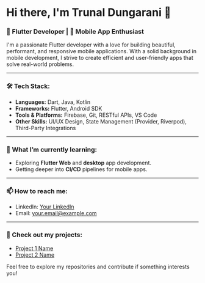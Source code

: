 # Hi there, I'm Trunal Dungarani 👋

### 🚀 Flutter Developer | 📱 Mobile App Enthusiast

I'm a passionate Flutter developer with a love for building beautiful, performant, and responsive mobile applications. With a solid background in mobile development, I strive to create efficient and user-friendly apps that solve real-world problems.

---

### 🛠️ Tech Stack:
- **Languages:** Dart, Java, Kotlin
- **Frameworks:** Flutter, Android SDK
- **Tools & Platforms:** Firebase, Git, RESTful APIs, VS Code
- **Other Skills:** UI/UX Design, State Management (Provider, Riverpod), Third-Party Integrations

---

### 🌱 What I’m currently learning:
- Exploring **Flutter Web** and **desktop** app development.
- Getting deeper into **CI/CD** pipelines for mobile apps.

---

### 📫 How to reach me:
- LinkedIn: [Your LinkedIn](https://www.linkedin.com)
- Email: [your.email@example.com](mailto:your.email@example.com)

---

### 🔭 Check out my projects:
- [Project 1 Name](https://github.com/your-username/project-1)
- [Project 2 Name](https://github.com/your-username/project-2)

Feel free to explore my repositories and contribute if something interests you!
